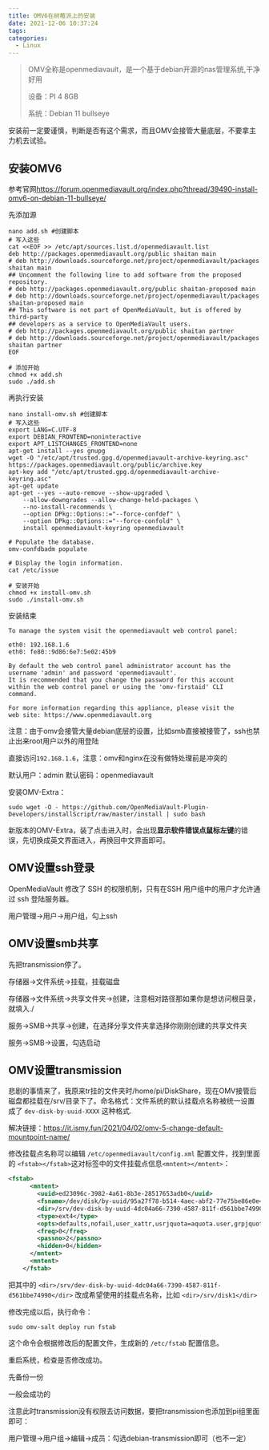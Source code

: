 ```yaml
---
title: OMV6在树莓派上的安装
date: 2021-12-06 10:37:24
tags:
categories:
  - Linux
---
```



> OMV全称是openmediavault，是一个基于debian开源的nas管理系统,干净好用
>
> 设备：PI 4 8GB
>
> 系统：Debian 11 bullseye

安装前一定要谨慎，判断是否有这个需求，而且OMV会接管大量底层，不要拿主力机去试验。

<!-- more -->

## 安装OMV6

参考官网<https://forum.openmediavault.org/index.php?thread/39490-install-omv6-on-debian-11-bullseye/>

先添加源

```shell
nano add.sh #创建脚本
# 写入这些
cat <<EOF >> /etc/apt/sources.list.d/openmediavault.list
deb http://packages.openmediavault.org/public shaitan main
# deb http://downloads.sourceforge.net/project/openmediavault/packages shaitan main
## Uncomment the following line to add software from the proposed repository.
# deb http://packages.openmediavault.org/public shaitan-proposed main
# deb http://downloads.sourceforge.net/project/openmediavault/packages shaitan-proposed main
## This software is not part of OpenMediaVault, but is offered by third-party
## developers as a service to OpenMediaVault users.
# deb http://packages.openmediavault.org/public shaitan partner
# deb http://downloads.sourceforge.net/project/openmediavault/packages shaitan partner
EOF

# 添加开始
chmod +x add.sh 
sudo ./add.sh
```

再执行安装

```shell
nano install-omv.sh #创建脚本
# 写入这些
export LANG=C.UTF-8
export DEBIAN_FRONTEND=noninteractive
export APT_LISTCHANGES_FRONTEND=none
apt-get install --yes gnupg
wget -O "/etc/apt/trusted.gpg.d/openmediavault-archive-keyring.asc" https://packages.openmediavault.org/public/archive.key
apt-key add "/etc/apt/trusted.gpg.d/openmediavault-archive-keyring.asc"
apt-get update
apt-get --yes --auto-remove --show-upgraded \
    --allow-downgrades --allow-change-held-packages \
    --no-install-recommends \
    --option DPkg::Options::="--force-confdef" \
    --option DPkg::Options::="--force-confold" \
    install openmediavault-keyring openmediavault

# Populate the database.
omv-confdbadm populate

# Display the login information.
cat /etc/issue

# 安装开始
chmod +x install-omv.sh
sudo ./install-omv.sh
```

安装结束

```text
To manage the system visit the openmediavault web control panel:

eth0: 192.168.1.6
eth0: fe80::9d86:6e7:5e02:45b9

By default the web control panel administrator account has the
username 'admin' and password 'openmediavault'.
It is recommended that you change the password for this account
within the web control panel or using the 'omv-firstaid' CLI
command.

For more information regarding this appliance, please visit the
web site: https://www.openmediavault.org
```

注意：由于omv会接管大量debian底层的设置，比如smb直接被接管了，ssh也禁止出来root用户以外的用登陆

直接访问`192.168.1.6`，注意：omv和nginx在没有做特处理前是冲突的

默认用户：admin 默认密码：openmediavault

安装OMV-Extra：

```shell
sudo wget -O - https://github.com/OpenMediaVault-Plugin-Developers/installScript/raw/master/install | sudo bash
```

新版本的OMV-Extra，装了点击进入时，会出现**显示软件错误点鼠标左键**的错误，先切换成英文界面进入，再换回中文界面即可。

## OMV设置ssh登录

OpenMediaVault 修改了 SSH 的权限机制，只有在SSH 用户组中的用户才允许通过 ssh 登陆服务器。

用户管理->用户->用户组，勾上ssh

## OMV设置smb共享

先把transmission停了。

存储器->文件系统->挂载，挂载磁盘

存储器->文件系统->共享文件夹->创建，注意相对路径那如果你是想访问根目录，就填入./

服务->SMB->共享->创建，在选择分享文件夹拿选择你刚刚创建的共享文件夹

服务->SMB->设置，勾选启动

## OMV设置transmission

悲剧的事情来了，我原来tr挂的文件夹时/home/pi/DiskShare，现在OMV接管后磁盘都挂载在/srv/目录下了。命名格式：文件系统的默认挂载点名称被统一设置成了 `dev-disk-by-uuid-XXXX` 这种格式.

解决链接：<https://it.ismy.fun/2021/04/02/omv-5-change-default-mountpoint-name/>

修改挂载点名称可以编辑 `/etc/openmediavault/config.xml` 配置文件，找到里面的 `<fstab></fstab>`这对标签中的文件挂载点信息`<mntent></mntent>`：

```xml
<fstab>
      <mntent>
        <uuid>ed23096c-3982-4a61-8b3e-28517653adb0</uuid>
        <fsname>/dev/disk/by-uuid/95a27f78-b514-4aec-abf2-77e75be86e0e</fsname>
        <dir>/srv/dev-disk-by-uuid-4dc04a66-7390-4587-811f-d561bbe74990</dir>
        <type>ext4</type>
        <opts>defaults,nofail,user_xattr,usrjquota=aquota.user,grpjquota=aquota.group,jqfmt=vfsv0,acl</opts>
        <freq>0</freq>
        <passno>2</passno>
        <hidden>0</hidden>
      </mntent>
      <mntent>
    </fstab>
```

把其中的 `<dir>/srv/dev-disk-by-uuid-4dc04a66-7390-4587-811f-d561bbe74990</dir>` 改成希望使用的挂载点名称，比如 `<dir>/srv/disk1</dir>`

修改完成以后，执行命令：

```shell
sudo omv-salt deploy run fstab
```

这个命令会根据修改后的配置文件，生成新的 `/etc/fstab` 配置信息。

重启系统，检查是否修改成功。

先备份一份

一般会成功的

注意此时transmission没有权限去访问数据，要把transmission也添加到pi组里面即可：

用户管理->用户组->编辑->成员：勾选debian-transmission即可（也不一定）
